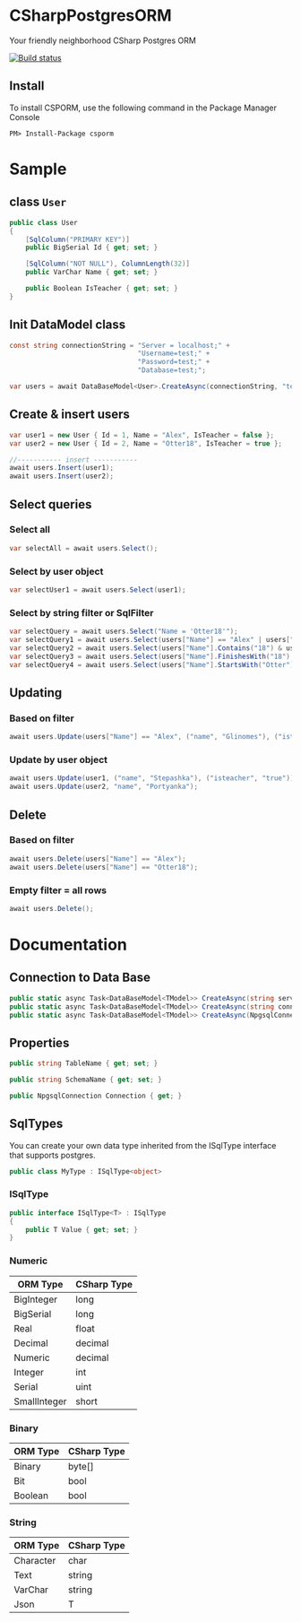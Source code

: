 # CSharpPostgresORM

Your friendly neighborhood CSharp Postgres ORM

[![Build status](https://github.com/App-vNext/Polly/workflows/build/badge.svg?branch=main&event=push)](https://github.com/App-vNext/Polly/actions?query=workflow%3Abuild+branch%3Amain+event%3Apush)

## Install

To install CSPORM, use the following command in the Package Manager Console

    PM> Install-Package csporm

# Sample

## class `User`

```csharp
public class User
{
    [SqlColumn("PRIMARY KEY")] 
    public BigSerial Id { get; set; }

    [SqlColumn("NOT NULL"), ColumnLength(32)]
    public VarChar Name { get; set; }

    public Boolean IsTeacher { get; set; }
}
```

## Init DataModel class

```csharp
const string connectionString = "Server = localhost;" +
                                "Username=test;" +
                                "Password=test;" +
                                "Database=test;";

var users = await DataBaseModel<User>.CreateAsync(connectionString, "test", "test");
```

## Create & insert users

```csharp
var user1 = new User { Id = 1, Name = "Alex", IsTeacher = false };
var user2 = new User { Id = 2, Name = "Otter18", IsTeacher = true };

//----------- insert -----------
await users.Insert(user1);
await users.Insert(user2);
```

## Select queries

### Select all

```csharp
var selectAll = await users.Select();
```

### Select by user object

```csharp
var selectUser1 = await users.Select(user1);
```

### Select by string filter or SqlFilter

```csharp
var selectQuery = await users.Select("Name = 'Otter18'");
var selectQuery1 = await users.Select(users["Name"] == "Alex" | users["isTeacher"] == true);
var selectQuery2 = await users.Select(users["Name"].Contains("18") & users["isTeacher"] == true);
var selectQuery3 = await users.Select(users["Name"].FinishesWith("18") & users["isTeacher"] != false);
var selectQuery4 = await users.Select(users["Name"].StartsWith("Otter"));
```

## Updating

### Based on filter

```csharp
await users.Update(users["Name"] == "Alex", ("name", "Glinomes"), ("isteacher", "true"));
```

### Update by user object

```csharp
await users.Update(user1, ("name", "Stepashka"), ("isteacher", "true"));
await users.Update(user2, "name", "Portyanka");
```

## Delete

### Based on filter

```csharp
await users.Delete(users["Name"] == "Alex");
await users.Delete(users["Name"] == "Otter18");
```

### Empty filter = all  rows

```csharp
await users.Delete();
```

# Documentation

## Connection to Data Base

```csharp
public static async Task<DataBaseModel<TModel>> CreateAsync(string server, string username, string password, string database, string tableName, string schemaName = "public");
public static async Task<DataBaseModel<TModel>> CreateAsync(string connectionString, string tableName, string schemaName = "public");
public static async Task<DataBaseModel<TModel>> CreateAsync(NpgsqlConnection connection, string tableName, string schemaName = "public");
```

## Properties

```csharp
public string TableName { get; set; }

public string SchemaName { get; set; }

public NpgsqlConnection Connection { get; }
```

## SqlTypes

You can create your own data type inherited from the ISqlType interface that supports postgres.

```csharp
public class MyType : ISqlType<object>
```

### ISqlType

```csharp
public interface ISqlType<T> : ISqlType
{
    public T Value { get; set; }
}
```

### Numeric
| ORM Type | CSharp Type |
| --- | --- |
| BigInteger | long |
| BigSerial | long |
| Real | float |
| Decimal | decimal |
| Numeric | decimal |
| Integer | int |
| Serial | uint |
| SmallInteger | short |

### Binary
| ORM Type | CSharp Type |
| --- | --- |
| Binary | byte[] |
| Bit | bool |
| Boolean | bool |

### String
| ORM Type | CSharp Type |
| --- | --- |
| Character | char |
| Text | string |
| VarChar | string |
| Json | T |
